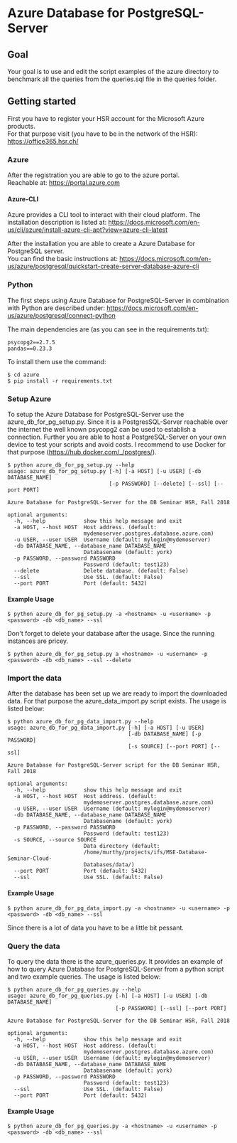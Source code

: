 # Azure Database for PostgreSQL-Server 
## Goal
Your goal is to use and edit the script examples of the azure directory to benchmark all the queries from the queries.sql file in the queries folder.

## Getting started
First you have to register your HSR account for the Microsoft Azure products.   
For that purpose visit (you have to be in the network of the HSR): https://office365.hsr.ch/

### Azure
After the registration you are able to go to the azure portal.  
Reachable at: https://portal.azure.com

#### Azure-CLI
Azure provides a CLI tool to interact with their cloud platform.
The installation description is listed at:
https://docs.microsoft.com/en-us/cli/azure/install-azure-cli-apt?view=azure-cli-latest

After the installation you are able to create a Azure Database for PostgreSQL server.  
You can find the basic instructions at:
https://docs.microsoft.com/en-us/azure/postgresql/quickstart-create-server-database-azure-cli


### Python
The first steps using Azure Database for PostgreSQL-Server in combination with Python are described under:
https://docs.microsoft.com/en-us/azure/postgresql/connect-python

The main dependencies are (as you can see in the requirements.txt):  
```
psycopg2==2.7.5
pandas==0.23.3
```

To install them use the command:
```
$ cd azure
$ pip install -r requirements.txt
```

### Setup Azure
To setup the Azure Database for PostgreSQL-Server use the azure_db_for_pg_setup.py.
Since it is a PostgresSQL-Server reachable over the internet the well known psycopg2 can be used to establish a connection.
Further you are able to host a PostgreSQL-Server on your own device to test your scripts and avoid costs.
I recommend to use Docker for that purpose (https://hub.docker.com/_/postgres/).
```
$ python azure_db_for_pg_setup.py --help
usage: azure_db_for_pg_setup.py [-h] [-a HOST] [-u USER] [-db DATABASE_NAME]
                                [-p PASSWORD] [--delete] [--ssl] [--port PORT]

Azure Database for PostgreSQL-Server for the DB Seminar HSR, Fall 2018

optional arguments:
  -h, --help            show this help message and exit
  -a HOST, --host HOST  Host address. (default:
                        mydemoserver.postgres.database.azure.com)
  -u USER, --user USER  Username (default: mylogin@mydemoserver)
  -db DATABASE_NAME, --database_name DATABASE_NAME
                        Databasename (default: york)
  -p PASSWORD, --password PASSWORD
                        Password (default: test123)
  --delete              Delete database. (default: False)
  --ssl                 Use SSL. (default: False)
  --port PORT           Port (default: 5432)

```

#### Example Usage
```
$ python azure_db_for_pg_setup.py -a <hostname> -u <username> -p <password> -db <db_name> --ssl
```
Don't forget to delete your database after the usage.
Since the running instances are pricey.

```
$ python azure_db_for_pg_setup.py a <hostname> -u <username> -p <password> -db <db_name> --ssl --delete
```

### Import the data
After the database has been set up we are ready to import the downloaded data.
For that purpose the azure_data_import.py script exists. The usage is listed below:

```
$ python azure_db_for_pg_data_import.py --help
usage: azure_db_for_pg_data_import.py [-h] [-a HOST] [-u USER]
                                      [-db DATABASE_NAME] [-p PASSWORD]
                                      [-s SOURCE] [--port PORT] [--ssl]

Azure Database for PostgreSQL-Server script for the DB Seminar HSR, Fall 2018

optional arguments:
  -h, --help            show this help message and exit
  -a HOST, --host HOST  Host address. (default:
                        mydemoserver.postgres.database.azure.com)
  -u USER, --user USER  Username (default: mylogin@mydemoserver)
  -db DATABASE_NAME, --database_name DATABASE_NAME
                        Databasename (default: york)
  -p PASSWORD, --password PASSWORD
                        Password (default: test123)
  -s SOURCE, --source SOURCE
                        Data directory (default:
                        /home/murthy/projects/ifs/MSE-Database-Seminar-Cloud-
                        Databases/data/)
  --port PORT           Port (default: 5432)
  --ssl                 Use SSL. (default: False)
```

#### Example Usage
```
$ python azure_db_for_pg_data_import.py -a <hostname> -u <username> -p <password> -db <db_name> --ssl
```
Since there is a lot of data you have to be a little bit pessant.


### Query the data
To query the data there is the azure_queries.py. 
It provides an example of how to query Azure Database for PostgreSQL-Server from a python script and two example queries.
The usage is listed below:
```
$ python azure_db_for_pg_queries.py --help
usage: azure_db_for_pg_queries.py [-h] [-a HOST] [-u USER] [-db DATABASE_NAME]
                                  [-p PASSWORD] [--ssl] [--port PORT]

Azure Database for PostgreSQL-Server for the DB Seminar HSR, Fall 2018

optional arguments:
  -h, --help            show this help message and exit
  -a HOST, --host HOST  Host address. (default:
                        mydemoserver.postgres.database.azure.com)
  -u USER, --user USER  Username (default: mylogin@mydemoserver)
  -db DATABASE_NAME, --database_name DATABASE_NAME
                        Databasename (default: york)
  -p PASSWORD, --password PASSWORD
                        Password (default: test123)
  --ssl                 Use SSL. (default: False)
  --port PORT           Port (default: 5432)
```

#### Example Usage
```
$ python azure_db_for_pg_queries.py -a <hostname> -u <username> -p <password> -db <db_name> --ssl
```

